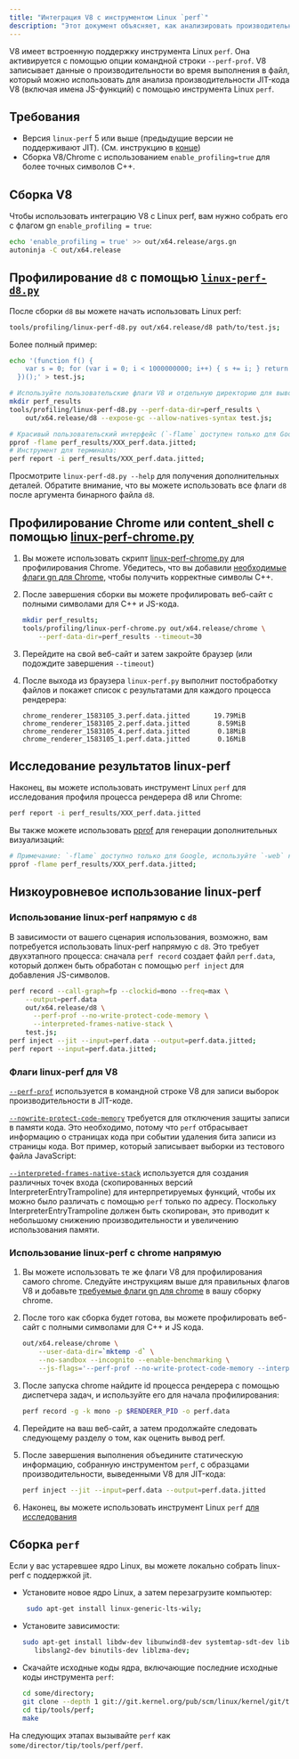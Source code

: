 ```yaml
---
title: "Интеграция V8 с инструментом Linux `perf`"
description: "Этот документ объясняет, как анализировать производительность JIT-кода V8 с помощью инструмента Linux `perf`."
---
```

V8 имеет встроенную поддержку инструмента Linux `perf`. Она активируется с помощью опции командной строки `--perf-prof`.
V8 записывает данные о производительности во время выполнения в файл, который можно использовать для анализа производительности JIT-кода V8 (включая имена JS-функций) с помощью инструмента Linux `perf`.

## Требования

- Версия `linux-perf` 5 или выше (предыдущие версии не поддерживают JIT). (См. инструкцию в [конце](#build-perf))
- Сборка V8/Chrome с использованием `enable_profiling=true` для более точных символов C++.

## Сборка V8

Чтобы использовать интеграцию V8 с Linux perf, вам нужно собрать его с флагом gn `enable_profiling = true`:

```bash
echo 'enable_profiling = true' >> out/x64.release/args.gn
autoninja -C out/x64.release
```

## Профилирование `d8` с помощью [`linux-perf-d8.py`](https://source.chromium.org/search?q=linux-perf-d8.py)

После сборки `d8` вы можете начать использовать Linux perf:

```bash
tools/profiling/linux-perf-d8.py out/x64.release/d8 path/to/test.js;
```

Более полный пример:

```bash
echo '(function f() {
    var s = 0; for (var i = 0; i < 1000000000; i++) { s += i; } return s;
  })();' > test.js;

# Используйте пользовательские флаги V8 и отдельную директорию для вывода для уменьшения беспорядка:
mkdir perf_results
tools/profiling/linux-perf-d8.py --perf-data-dir=perf_results \
    out/x64.release/d8 --expose-gc --allow-natives-syntax test.js;

# Красивый пользовательский интерфейс (`-flame` доступен только для Google, используйте `-web` как публичную альтернативу):
pprof -flame perf_results/XXX_perf.data.jitted;
# Инструмент для терминала:
perf report -i perf_results/XXX_perf.data.jitted;
```

Просмотрите `linux-perf-d8.py --help` для получения дополнительных деталей. Обратите внимание, что вы можете использовать все флаги `d8` после аргумента бинарного файла `d8`.


## Профилирование Chrome или content_shell с помощью [linux-perf-chrome.py](https://source.chromium.org/search?q=linux-perf-chrome.py)

1. Вы можете использовать скрипт [linux-perf-chrome.py](https://source.chromium.org/search?q=linux-perf-chrome.py) для профилирования Chrome. Убедитесь, что вы добавили [необходимые флаги gn для Chrome](https://chromium.googlesource.com/chromium/src/+/master/docs/profiling.md#General-checkout-setup), чтобы получить корректные символы C++.

1. После завершения сборки вы можете профилировать веб-сайт с полными символами для C++ и JS-кода.

    ```bash
    mkdir perf_results;
    tools/profiling/linux-perf-chrome.py out/x64.release/chrome \
        --perf-data-dir=perf_results --timeout=30
    ```

1. Перейдите на свой веб-сайт и затем закройте браузер (или подождите завершения `--timeout`)
1. После выхода из браузера `linux-perf.py` выполнит постобработку файлов и покажет список с результатами для каждого процесса рендерера:

   ```
   chrome_renderer_1583105_3.perf.data.jitted      19.79MiB
   chrome_renderer_1583105_2.perf.data.jitted       8.59MiB
   chrome_renderer_1583105_4.perf.data.jitted       0.18MiB
   chrome_renderer_1583105_1.perf.data.jitted       0.16MiB
   ```

## Исследование результатов linux-perf

Наконец, вы можете использовать инструмент Linux `perf` для исследования профиля процесса рендерера d8 или Chrome:

```bash
perf report -i perf_results/XXX_perf.data.jitted
```

Вы также можете использовать [pprof](https://github.com/google/pprof) для генерации дополнительных визуализаций:

```bash
# Примечание: `-flame` доступно только для Google, используйте `-web` как публичную альтернативу:
pprof -flame perf_results/XXX_perf.data.jitted;
```

## Низкоуровневое использование linux-perf

### Использование linux-perf напрямую с `d8`

В зависимости от вашего сценария использования, возможно, вам потребуется использовать linux-perf напрямую с `d8`.
Это требует двухэтапного процесса: сначала `perf record` создает файл `perf.data`, который должен быть обработан с помощью `perf inject` для добавления JS-символов.

``` bash
perf record --call-graph=fp --clockid=mono --freq=max \
    --output=perf.data
    out/x64.release/d8 \
      --perf-prof --no-write-protect-code-memory \
      --interpreted-frames-native-stack \
    test.js;
perf inject --jit --input=perf.data --output=perf.data.jitted;
perf report --input=perf.data.jitted;
```

### Флаги linux-perf для V8

[`--perf-prof`](https://source.chromium.org/search?q=FLAG_perf_prof) используется в командной строке V8 для записи выборок производительности в JIT-коде.

[`--nowrite-protect-code-memory`](https://source.chromium.org/search?q=FLAG_nowrite_protect_code_memory) требуется для отключения защиты записи в памяти кода. Это необходимо, потому что `perf` отбрасывает информацию о страницах кода при событии удаления бита записи из страницы кода. Вот пример, который записывает выборки из тестового файла JavaScript:

[`--interpreted-frames-native-stack`](https://source.chromium.org/search?q=FLAG_interpreted_frames_native_stack) используется для создания различных точек входа (скопированных версий InterpreterEntryTrampoline) для интерпретируемых функций, чтобы их можно было различать с помощью `perf` только по адресу. Поскольку InterpreterEntryTrampoline должен быть скопирован, это приводит к небольшому снижению производительности и увеличению использования памяти.


### Использование linux-perf с chrome напрямую

1. Вы можете использовать те же флаги V8 для профилирования самого chrome. Следуйте инструкциям выше для правильных флагов V8 и добавьте [требуемые флаги gn для chrome](https://chromium.googlesource.com/chromium/src/+/master/docs/profiling.md#General-checkout-setup) в вашу сборку chrome.

1. После того как сборка будет готова, вы можете профилировать веб-сайт с полными символами для C++ и JS кода.

    ```bash
    out/x64.release/chrome \
        --user-data-dir=`mktemp -d` \
        --no-sandbox --incognito --enable-benchmarking \
        --js-flags='--perf-prof --no-write-protect-code-memory --interpreted-frames-native-stack'
    ```

1. После запуска chrome найдите id процесса рендерера с помощью диспетчера задач, и используйте его для начала профилирования:

    ```bash
    perf record -g -k mono -p $RENDERER_PID -o perf.data
    ```

1. Перейдите на ваш веб-сайт, а затем продолжайте следовать следующему разделу о том, как оценить вывод perf.

1. После завершения выполнения объедините статическую информацию, собранную инструментом `perf`, с образцами производительности, выведенными V8 для JIT-кода:

   ```bash
   perf inject --jit --input=perf.data --output=perf.data.jitted
   ```

1. Наконец, вы можете использовать инструмент Linux `perf` [для исследования](#Explore-linux-perf-results)

## Сборка `perf`

Если у вас устаревшее ядро Linux, вы можете локально собрать linux-perf с поддержкой jit.

- Установите новое ядро Linux, а затем перезагрузите компьютер:

  ```bash
   sudo apt-get install linux-generic-lts-wily;
  ```

- Установите зависимости:

  ```bash
  sudo apt-get install libdw-dev libunwind8-dev systemtap-sdt-dev libaudit-dev \
     libslang2-dev binutils-dev liblzma-dev;
  ```

- Скачайте исходные коды ядра, включающие последние исходные коды инструмента `perf`:

  ```bash
  cd some/directory;
  git clone --depth 1 git://git.kernel.org/pub/scm/linux/kernel/git/tip/tip.git;
  cd tip/tools/perf;
  make
  ```

На следующих этапах вызывайте `perf` как `some/director/tip/tools/perf/perf`.
